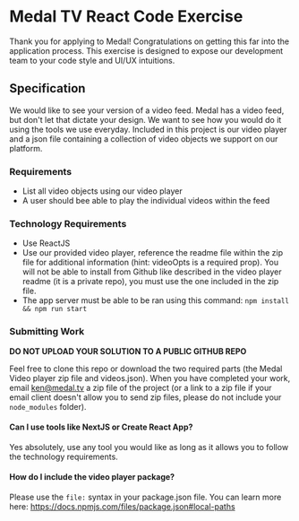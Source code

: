 # Medal TV React Code Exercise

Thank you for applying to Medal! Congratulations on getting this far into the application process. This exercise is designed to expose our development team to your code style and UI/UX intuitions.

## Specification

We would like to see your version of a video feed. Medal has a video feed, but don't let that dictate your design. We want to see how you would do it using the tools we use everyday. Included in this project is our video player and a json file containing a collection of video objects we support on our platform.

### Requirements
- List all video objects using our video player
- A user should bee able to play the individual videos within the feed

### Technology Requirements
- Use ReactJS
- Use our provided video player, reference the readme file within the zip file for additional information (hint: videoOpts is a required prop). You will not be able to install from Github like described in the  video player readme (it is a private repo), you must use the one included in the zip file.
- The app server must be able to be ran using this command:
  `npm install && npm run start`

### Submitting Work

**DO NOT UPLOAD YOUR SOLUTION TO A PUBLIC GITHUB REPO**

Feel free to clone this repo or download the two required parts (the Medal Video player zip file and videos.json). When you have completed your work, email ken@medal.tv a zip file of the project (or a link to a zip file if your email client doesn't allow you to send zip files, please do not include your `node_modules` folder).

#### Can I use tools like NextJS or Create React App?
Yes absolutely, use any tool you would like as long as it allows you to follow the technology requirements.

#### How do I include the video player package?
Please use the `file:` syntax in your package.json file. You can learn more here: https://docs.npmjs.com/files/package.json#local-paths
